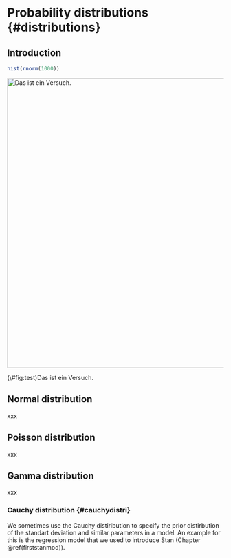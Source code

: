# Probability distributions {#distributions}

## Introduction


```r
hist(rnorm(1000))
```

<div class="figure">
<img src="1.3-distributions_files/figure-html/test-1.png" alt="Das ist ein Versuch." width="672" />
<p class="caption">(\#fig:test)Das ist ein Versuch.</p>
</div>


## Normal distribution
xxx

## Poisson distribution
xxx

## Gamma distribution
xxx

### Cauchy distribution {#cauchydistri}
We sometimes use the Cauchy distiribution to specify the prior distirbution of the standart deviation and similar parameters in a model. An example for this is the regression model that we used to introduce Stan (Chapter \@ref(firststanmod)).


